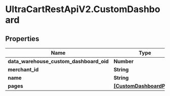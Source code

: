 # UltraCartRestApiV2.CustomDashboard

## Properties

Name | Type | Description | Notes
------------ | ------------- | ------------- | -------------
**data_warehouse_custom_dashboard_oid** | **Number** |  | [optional] 
**merchant_id** | **String** |  | [optional] 
**name** | **String** |  | [optional] 
**pages** | [**[CustomDashboardPage]**](CustomDashboardPage.md) |  | [optional] 


